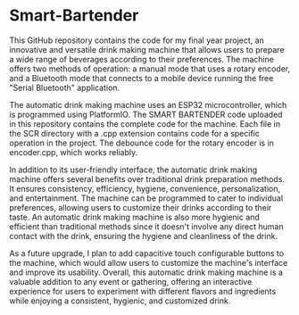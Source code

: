 # Smart-Bartender
This GitHub repository contains the code for my final year project, an innovative and versatile drink making machine that allows users to prepare a wide range of beverages according to their preferences. The machine offers two methods of operation: a manual mode that uses a rotary encoder, and a Bluetooth mode that connects to a mobile device running the free "Serial Bluetooth" application.

The automatic drink making machine uses an ESP32 microcontroller, which is programmed using PlatformIO. The SMART BARTENDER code uploaded in this repository contains the complete code for the machine. Each file in the SCR directory with a .cpp extension contains code for a specific operation in the project. The debounce code for the rotary encoder is in encoder.cpp, which works reliably.

In addition to its user-friendly interface, the automatic drink making machine offers several benefits over traditional drink preparation methods. It ensures consistency, efficiency, hygiene, convenience, personalization, and entertainment. The machine can be programmed to cater to individual preferences, allowing users to customize their drinks according to their taste. An automatic drink making machine is also more hygienic and efficient than traditional methods since it doesn't involve any direct human contact with the drink, ensuring the hygiene and cleanliness of the drink.

As a future upgrade, I plan to add capacitive touch configurable buttons to the machine, which would allow users to customize the machine's interface and improve its usability. Overall, this automatic drink making machine is a valuable addition to any event or gathering, offering an interactive experience for users to experiment with different flavors and ingredients while enjoying a consistent, hygienic, and customized drink.
